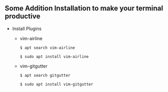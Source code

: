 ## Some Addition Installation to make your terminal productive

- Install Plugins

  - vim-airline

    `$ apt search vim-airline`

    `$ sudo apt install vim-airline`

  - vim-gitgutter

    `$ apt search gitgutter`

    `$ sudo apt install vim-gitgutter`

